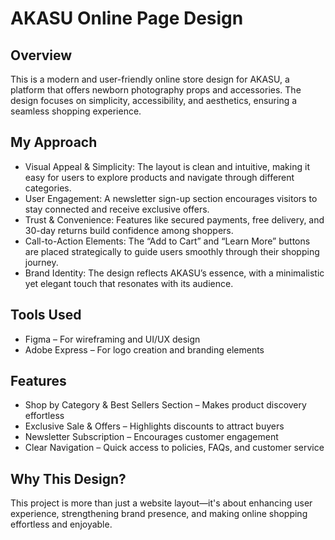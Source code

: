 # AKASU Online Page Design
## Overview
This is a modern and user-friendly online store design for AKASU, a platform that offers newborn photography props and accessories. The design focuses on simplicity, accessibility, and aesthetics, ensuring a seamless shopping experience.

## My Approach
- Visual Appeal & Simplicity: The layout is clean and intuitive, making it easy for users to explore products and navigate through different categories.
- User Engagement: A newsletter sign-up section encourages visitors to stay connected and receive exclusive offers.
- Trust & Convenience: Features like secured payments, free delivery, and 30-day returns build confidence among shoppers.
- Call-to-Action Elements: The “Add to Cart” and “Learn More” buttons are placed strategically to guide users smoothly through their shopping journey.
- Brand Identity: The design reflects AKASU’s essence, with a minimalistic yet elegant touch that resonates with its audience.

## Tools Used
- Figma – For wireframing and UI/UX design
- Adobe Express – For logo creation and branding elements

## Features
- Shop by Category & Best Sellers Section – Makes product discovery effortless
- Exclusive Sale & Offers – Highlights discounts to attract buyers
- Newsletter Subscription – Encourages customer engagement
- Clear Navigation – Quick access to policies, FAQs, and customer service

## Why This Design?
This project is more than just a website layout—it's about enhancing user experience, strengthening brand presence, and making online shopping effortless and enjoyable.
